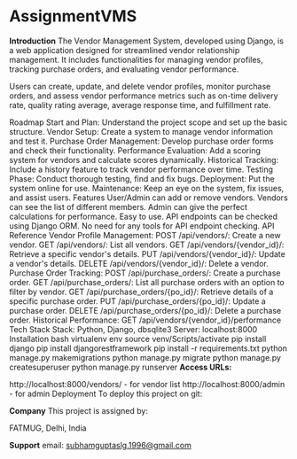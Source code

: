 # AssignmentVMS

**Introduction**
The Vendor Management System, developed using Django, is a web application designed for streamlined vendor relationship management. It includes functionalities for managing vendor profiles, tracking purchase orders, and evaluating vendor performance.

Users can create, update, and delete vendor profiles, monitor purchase orders, and assess vendor performance metrics such as on-time delivery rate, quality rating average, average response time, and fulfillment rate.

Roadmap
Start and Plan: Understand the project scope and set up the basic structure.
Vendor Setup: Create a system to manage vendor information and test it.
Purchase Order Management: Develop purchase order forms and check their functionality.
Performance Evaluation: Add a scoring system for vendors and calculate scores dynamically.
Historical Tracking: Include a history feature to track vendor performance over time.
Testing Phase: Conduct thorough testing, find and fix bugs.
Deployment: Put the system online for use.
Maintenance: Keep an eye on the system, fix issues, and assist users.
Features
User/Admin can add or remove vendors.
Vendors can see the list of different members.
Admin can give the perfect calculations for performance.
Easy to use.
API endpoints can be checked using Django ORM.
No need for any tools for API endpoint checking.
API Reference
Vendor Profile Management:
POST /api/vendors/: Create a new vendor.
GET /api/vendors/: List all vendors.
GET /api/vendors/{vendor_id}/: Retrieve a specific vendor's details.
PUT /api/vendors/{vendor_id}/: Update a vendor's details.
DELETE /api/vendors/{vendor_id}/: Delete a vendor.
Purchase Order Tracking:
POST /api/purchase_orders/: Create a purchase order.
GET /api/purchase_orders/: List all purchase orders with an option to filter by vendor.
GET /api/purchase_orders/{po_id}/: Retrieve details of a specific purchase order.
PUT /api/purchase_orders/{po_id}/: Update a purchase order.
DELETE /api/purchase_orders/{po_id}/: Delete a purchase order.
Historical Performance:
GET /api/vendors/{vendor_id}/performance
Tech Stack
Stack: Python, Django, dbsqlite3
Server: localhost:8000
Installation
bash
virtualenv env
source venv/Scripts/activate
pip install django
pip install djangorestframework
pip install -r requirements.txt
python manage.py makemigrations
python manage.py migrate
python manage.py createsuperuser
python manage.py runserver
**Access URLs:**

http://localhost:8000/vendors/ - for vendor list
http://localhost:8000/admin - for admin
Deployment
To deploy this project on git:

**Company**
This project is assigned by:

FATMUG, Delhi, India


**Support**
email: subhamguptaslg.1996@gmail.com
